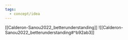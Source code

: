 ```yaml
---
tags:
  - concept/idea
---
```

[[Calderon-Sanou2022_betterunderstanding]]
![[Calderon-Sanou2022_betterunderstanding#^b92ab3]]
